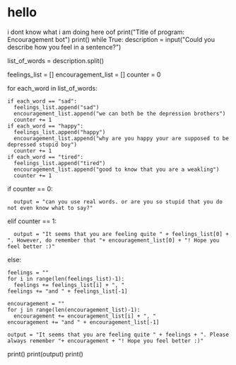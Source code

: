 # hello
i dont know what i am doing here oof
print("Title of program: Encouragement bot")
print()
while True:
  description = input("Could you describe how you feel in a sentence?")

  list_of_words = description.split()

  feelings_list = []
  encouragement_list = []
  counter = 0
  
  for each_word in list_of_words:
    
    if each_word == "sad":
      feelings_list.append("sad")
      encouragement_list.append("we can both be the depression brothers")
      counter += 1
    if each_word == "happy":
      feelings_list.append("happy")
      encouragement_list.append("why are you happy your are supposed to be depressed stupid boy")
      counter += 1
    if each_word == "tired":
      feelings_list.append("tired")
      encouragement_list.append("good to know that you are a weakling")
      counter += 1

  if counter == 0:
    
      output = "can you use real words. or are you so stupid that you do not even know what to say?"

  elif counter == 1:
    
      output = "It seems that you are feeling quite " + feelings_list[0] + ". However, do remember that "+ encouragement_list[0] + "! Hope you feel better :)"  

  else:

    feelings = ""    
    for i in range(len(feelings_list)-1):
      feelings += feelings_list[i] + ", "
    feelings += "and " + feelings_list[-1]
    
    encouragement = ""    
    for j in range(len(encouragement_list)-1):
      encouragement += encouragement_list[i] + ", "
    encouragement += "and " + encouragement_list[-1]

    output = "It seems that you are feeling quite " + feelings + ". Please always remember "+ encouragement + "! Hope you feel better :)"

  print()
  print(output)
  print()

